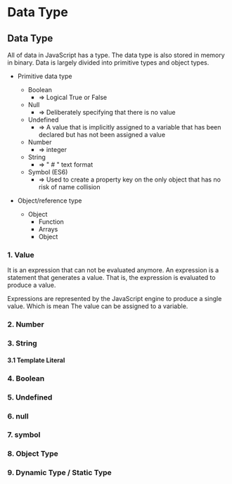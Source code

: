 # Data Type

## Data Type

All of data in JavaScript has a type. The data type is also stored in memory in binary. Data is largely divided into primitive types and object types.

* Primitive data type

  * Boolean 
    * =&gt; Logical True or False
  * Null 
    * =&gt; Deliberately specifying that there is no value
  * Undefined 
    * =&gt; A value that is implicitly assigned to a variable that has been declared but has not been assigned a value
  * Number
    * =&gt; integer
  * String
    * =&gt; " \# " text format
  * Symbol \(ES6\)
    * =&gt; Used to create a property key on the only object that has no risk of name collision

* Object/reference type
  * Object
    * Function
    * Arrays
    * Object

### 1. Value

It is an expression that can not be evaluated anymore. An expression is a statement that generates a value. That is, the expression is evaluated to produce a value.

Expressions are represented by the JavaScript engine to produce a single value. Which is mean The value can be assigned to a variable.

### 2. Number

### 3. String

#### 3.1 Template Literal

### 4. Boolean

### 5. Undefined

### 6. null

### 7. symbol

### 8. Object Type

### 9. Dynamic Type / Static Type

